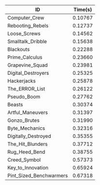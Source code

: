 |ID|Time(s)|
|-|-|
|Computer_Crew|0.10767|
|Rebooting_Rebels|0.12737|
|Loose_Screws|0.14562|
|Smalltalk_Dribble|0.15638|
|Blackouts|0.22288|
|Prime_Calculus|0.23660|
|Grapevine_Squad|0.23981|
|Digital_Destroyers|0.25325|
|Hackerjacks|0.25878|
|The_ERROR_List|0.26122|
|Pseudo_Boom|0.27762|
|Beasts|0.30374|
|Artful_Maneuvers|0.31397|
|Gonzo_Brutes|0.31990|
|Byte_Mechanics|0.32316|
|Digitally_Destroyed|0.35355|
|The_Hit_Blunders|0.37712|
|Rug_Heed_Bend|0.38755|
|Creed_Symbol|0.57373|
|Key_to_Innovation|0.65924|
|Pint_Sized_Benchwarmers|0.67318|
